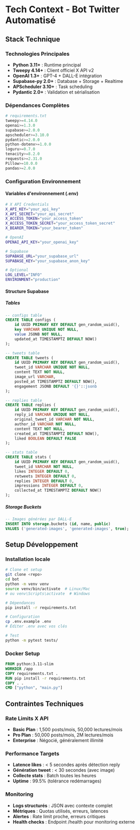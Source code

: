 # Tech Context - Bot Twitter Automatisé

## Stack Technique

### Technologies Principales
- **Python 3.11+** : Runtime principal
- **Tweepy 4.14+** : Client officiel X API v2
- **OpenAI 1.3+** : GPT-4 + DALL-E intégration
- **Supabase-py 2.0+** : Database + Storage + Realtime
- **APScheduler 3.10+** : Task scheduling
- **Pydantic 2.0+** : Validation et sérialisation

### Dépendances Complètes
```python
# requirements.txt
tweepy>=4.14.0
openai>=1.3.0
supabase>=2.0.0
apscheduler>=3.10.0
pydantic>=2.0.0
python-dotenv>=1.0.0
loguru>=0.7.0
tenacity>=8.2.0
requests>=2.31.0
Pillow>=10.0.0
pandas>=2.0.0
```

### Configuration Environnement

#### Variables d'environnement (.env)
```bash
# X API Credentials
X_API_KEY="your_api_key"
X_API_SECRET="your_api_secret"
X_ACCESS_TOKEN="your_access_token"
X_ACCESS_TOKEN_SECRET="your_access_token_secret"
X_BEARER_TOKEN="your_bearer_token"

# OpenAI
OPENAI_API_KEY="your_openai_key"

# Supabase
SUPABASE_URL="your_supabase_url"
SUPABASE_KEY="your_supabase_anon_key"

# Optional
LOG_LEVEL="INFO"
ENVIRONMENT="production"
```

#### Structure Supabase

##### Tables
```sql
-- configs table
CREATE TABLE configs (
    id UUID PRIMARY KEY DEFAULT gen_random_uuid(),
    key VARCHAR UNIQUE NOT NULL,
    value JSONB NOT NULL,
    updated_at TIMESTAMPTZ DEFAULT NOW()
);

-- tweets table
CREATE TABLE tweets (
    id UUID PRIMARY KEY DEFAULT gen_random_uuid(),
    tweet_id VARCHAR UNIQUE NOT NULL,
    content TEXT NOT NULL,
    image_url VARCHAR,
    posted_at TIMESTAMPTZ DEFAULT NOW(),
    engagement JSONB DEFAULT '{}'::jsonb
);

-- replies table  
CREATE TABLE replies (
    id UUID PRIMARY KEY DEFAULT gen_random_uuid(),
    reply_id VARCHAR UNIQUE NOT NULL,
    original_tweet_id VARCHAR NOT NULL,
    author_id VARCHAR NOT NULL,
    content TEXT NOT NULL,
    created_at TIMESTAMPTZ DEFAULT NOW(),
    liked BOOLEAN DEFAULT FALSE
);

-- stats table
CREATE TABLE stats (
    id UUID PRIMARY KEY DEFAULT gen_random_uuid(),
    tweet_id VARCHAR NOT NULL,
    likes INTEGER DEFAULT 0,
    retweets INTEGER DEFAULT 0,
    replies INTEGER DEFAULT 0,
    impressions INTEGER DEFAULT 0,
    collected_at TIMESTAMPTZ DEFAULT NOW()
);
```

##### Storage Buckets
```sql
-- Images générées par DALL-E
INSERT INTO storage.buckets (id, name, public) 
VALUES ('generated-images', 'generated-images', true);
```

## Setup Développement

### Installation locale
```bash
# Clone et setup
git clone <repo>
cd bot
python -m venv venv
source venv/bin/activate  # Linux/Mac
# ou venv\Scripts\activate  # Windows

# Dépendances
pip install -r requirements.txt

# Configuration
cp .env.example .env
# Éditer .env avec vos clés

# Test
python -m pytest tests/
```

### Docker Setup
```dockerfile
FROM python:3.11-slim
WORKDIR /app
COPY requirements.txt .
RUN pip install -r requirements.txt
COPY . .
CMD ["python", "main.py"]
```

## Contraintes Techniques

### Rate Limits X API
- **Basic Plan** : 1,500 posts/mois, 50,000 lectures/mois
- **Pro Plan** : 50,000 posts/mois, 2M lectures/mois  
- **Enterprise** : Négocié, généralement illimité

### Performance Targets
- **Latence likes** : < 5 secondes après détection reply
- **Génération tweet** : < 30 secondes (avec image)
- **Collecte stats** : Batch toutes les heures
- **Uptime** : 99.5% (tolérance redémarrages)

### Monitoring
- **Logs structurés** : JSON avec contexte complet
- **Métriques** : Quotas utilisés, erreurs, latences
- **Alertes** : Rate limit proche, erreurs critiques
- **Health checks** : Endpoint /health pour monitoring externe 